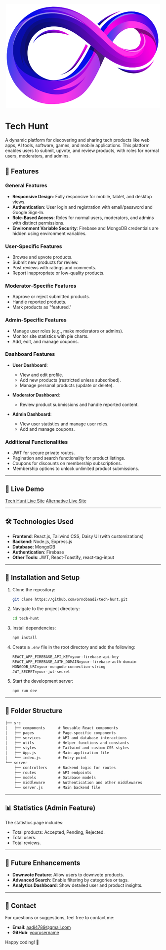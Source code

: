 <div align="center">
  <img src="public/logo.png" alt="Tech Hunt Logo">
</div>

# Tech Hunt

A dynamic platform for discovering and sharing tech products like web apps, AI tools, software, games, and mobile applications. This platform enables users to submit, upvote, and review products, with roles for normal users, moderators, and admins.

## 🌟 Features

### General Features
- **Responsive Design**: Fully responsive for mobile, tablet, and desktop views.
- **Authentication**: User login and registration with email/password and Google Sign-In.
- **Role-Based Access**: Roles for normal users, moderators, and admins with distinct permissions.
- **Environment Variable Security**: Firebase and MongoDB credentials are hidden using environment variables.

### User-Specific Features
- Browse and upvote products.
- Submit new products for review.
- Post reviews with ratings and comments.
- Report inappropriate or low-quality products.

### Moderator-Specific Features
- Approve or reject submitted products.
- Handle reported products.
- Mark products as "featured."

### Admin-Specific Features
- Manage user roles (e.g., make moderators or admins).
- Monitor site statistics with pie charts.
- Add, edit, and manage coupons.

### Dashboard Features
- **User Dashboard**:
  - View and edit profile.
  - Add new products (restricted unless subscribed).
  - Manage personal products (update or delete).

- **Moderator Dashboard**:
  - Review product submissions and handle reported content.

- **Admin Dashboard**:
  - View user statistics and manage user roles.
  - Add and manage coupons.

### Additional Functionalities
- JWT for secure private routes.
- Pagination and search functionality for product listings.
- Coupons for discounts on membership subscriptions.
- Membership options to unlock unlimited product submissions.

---

## 🚀 Live Demo
[Tech Hunt Live Site](https://tech-hunt-ornobaadi.surge.sh/)
[Alternative Live Site](https://tech-hunt-39126.web.app/)


---

## 🛠️ Technologies Used

- **Frontend**: React.js, Tailwind CSS, Daisy UI (with customizations)
- **Backend**: Node.js, Express.js
- **Database**: MongoDB
- **Authentication**: Firebase
- **Other Tools**: JWT, React-Toastify, react-tag-input

---

## 📖 Installation and Setup

1. Clone the repository:
   ```bash
   git clone https://github.com/ornobaadi/tech-hunt.git
   ```
2. Navigate to the project directory:
   ```bash
   cd tech-hunt
   ```
3. Install dependencies:
   ```bash
   npm install
   ```
4. Create a `.env` file in the root directory and add the following:
   ```env
   REACT_APP_FIREBASE_API_KEY=your-firebase-api-key
   REACT_APP_FIREBASE_AUTH_DOMAIN=your-firebase-auth-domain
   MONGODB_URI=your-mongodb-connection-string
   JWT_SECRET=your-jwt-secret
   ```
5. Start the development server:
   ```bash
   npm run dev
   ```

---

## 🎨 Folder Structure

```
├── src
│   ├── components      # Reusable React components
│   ├── pages           # Page-specific components
│   ├── services        # API and database interactions
│   ├── utils           # Helper functions and constants
│   ├── styles          # Tailwind and custom CSS styles
│   ├── App.js          # Main application file
│   └── index.js        # Entry point
└── server
    ├── controllers     # Backend logic for routes
    ├── routes          # API endpoints
    ├── models          # Database models
    ├── middleware      # Authentication and other middlewares
    └── server.js       # Main backend file
```

---

## 📊 Statistics (Admin Feature)

The statistics page includes:
- Total products: Accepted, Pending, Rejected.
- Total users.
- Total reviews.

---

## 📌 Future Enhancements

- **Downvote Feature**: Allow users to downvote products.
- **Advanced Search**: Enable filtering by categories or tags.
- **Analytics Dashboard**: Show detailed user and product insights.

---


## 📧 Contact

For questions or suggestions, feel free to contact me:

- **Email**: aadi4789@gmail.com
- **GitHub**: [yourusername](https://github.com/ornobaadi)

Happy coding! 🎉

